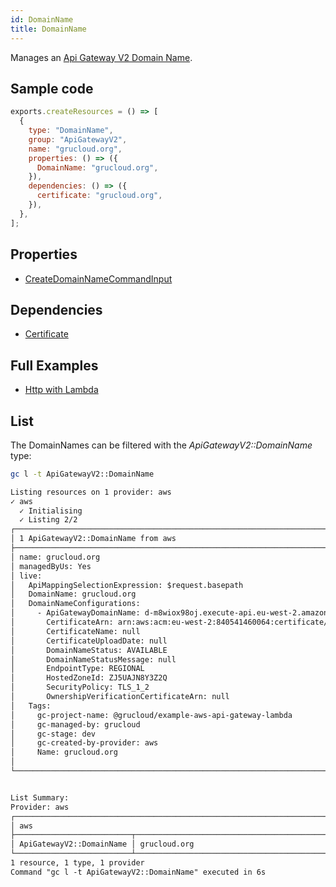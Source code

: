 ```yaml
---
id: DomainName
title: DomainName
---
```


Manages an [Api Gateway V2 Domain Name](https://console.aws.amazon.com/apigateway/main/apis).

## Sample code

```js
exports.createResources = () => [
  {
    type: "DomainName",
    group: "ApiGatewayV2",
    name: "grucloud.org",
    properties: () => ({
      DomainName: "grucloud.org",
    }),
    dependencies: () => ({
      certificate: "grucloud.org",
    }),
  },
];
```

## Properties

- [CreateDomainNameCommandInput](https://docs.aws.amazon.com/AWSJavaScriptSDK/v3/latest/clients/client-apigatewayv2/interfaces/createdomainnamecommandinput.html)

## Dependencies

- [Certificate](../ACM/Certificate.md)

## Full Examples

- [Http with Lambda](https://github.com/grucloud/grucloud/tree/main/examples/aws/ApiGatewayV2/http-lambda)

## List

The DomainNames can be filtered with the _ApiGatewayV2::DomainName_ type:

```sh
gc l -t ApiGatewayV2::DomainName
```

```txt
Listing resources on 1 provider: aws
✓ aws
  ✓ Initialising
  ✓ Listing 2/2
┌────────────────────────────────────────────────────────────────────────────────────┐
│ 1 ApiGatewayV2::DomainName from aws                                                │
├────────────────────────────────────────────────────────────────────────────────────┤
│ name: grucloud.org                                                                 │
│ managedByUs: Yes                                                                   │
│ live:                                                                              │
│   ApiMappingSelectionExpression: $request.basepath                                 │
│   DomainName: grucloud.org                                                         │
│   DomainNameConfigurations:                                                        │
│     - ApiGatewayDomainName: d-m8wiox98oj.execute-api.eu-west-2.amazonaws.com       │
│       CertificateArn: arn:aws:acm:eu-west-2:840541460064:certificate/d71ce4f7-df6… │
│       CertificateName: null                                                        │
│       CertificateUploadDate: null                                                  │
│       DomainNameStatus: AVAILABLE                                                  │
│       DomainNameStatusMessage: null                                                │
│       EndpointType: REGIONAL                                                       │
│       HostedZoneId: ZJ5UAJN8Y3Z2Q                                                  │
│       SecurityPolicy: TLS_1_2                                                      │
│       OwnershipVerificationCertificateArn: null                                    │
│   Tags:                                                                            │
│     gc-project-name: @grucloud/example-aws-api-gateway-lambda                      │
│     gc-managed-by: grucloud                                                        │
│     gc-stage: dev                                                                  │
│     gc-created-by-provider: aws                                                    │
│     Name: grucloud.org                                                             │
│                                                                                    │
└────────────────────────────────────────────────────────────────────────────────────┘


List Summary:
Provider: aws
┌───────────────────────────────────────────────────────────────────────────────────┐
│ aws                                                                               │
├──────────────────────────┬────────────────────────────────────────────────────────┤
│ ApiGatewayV2::DomainName │ grucloud.org                                           │
└──────────────────────────┴────────────────────────────────────────────────────────┘
1 resource, 1 type, 1 provider
Command "gc l -t ApiGatewayV2::DomainName" executed in 6s
```
